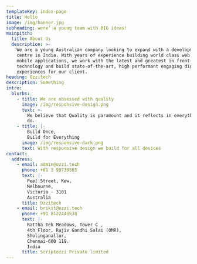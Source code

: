 ```yaml
---
templateKey: index-page
title: Hello
image: /img/banner.jpg
subheading: were’ a young team with BIG ideas!
mainpitch:
  title: About Us
  description: >-
    We are a young Australian company looking to expand with a development
    centre in India. With years of experience building world class web and
    mobile applications, we work with the latest and greatest in front-end
    technology and build state-of-the-art, high performant engaging digital
    experiences for our client.
heading: Ozzitech
description: Something
intro:
  blurbs:
    - title: We are obsessed with quality
      image: /img/responsive-design.png
      text: >-
        We believe that Quality is paramount and it reflects in everything we
        do.
    - title: |-
        Build Once,
        Build for Everything
      image: /img/responsive-dark.png
      text: With responsive design we build for all devices
contact:
  address:
    - email: admin@ozzi.tech
      phone: +61 3 99739365
      text: |-
        Peel Street, Kew,
        Melbourne,
        Victoria - 3101
        Australia
      title: Ozzitech
    - email: brikit@ozzi.tech
      phone: +91 8122445538
      text: |-
        Rattha Tek Meadows, Tower C , 
        4th Floor, Rajiv Gandhi Salai (OMR),
        Sholinganallur, 
        Chennai-600 119.
        India
      title: Scriptozzi Private limited
---
```



